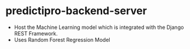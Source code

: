 # predictipro-backend-server
- Host the Machine Learning model which is integrated with the Django REST Framework.
- Uses Random Forest Regression Model

